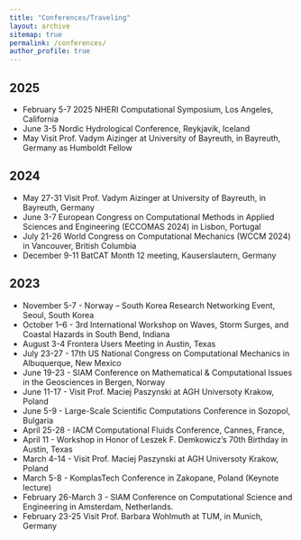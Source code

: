 ```yaml
---
title: "Conferences/Traveling"
layout: archive
sitemap: true
permalink: /conferences/
author_profile: true
---
```


## 2025
- February 5-7 2025 NHERI Computational Symposium, Los Angeles, California
- June 3-5 Nordic Hydrological Conference, Reykjavik, Iceland
- May Visit Prof. Vadym Aizinger at University of Bayreuth, in Bayreuth, Germany as Humboldt Fellow

## 2024
- May 27-31 Visit Prof. Vadym Aizinger at University of Bayreuth, in Bayreuth, Germany
- June 3-7 European Congress on Computational Methods in Applied Sciences and Engineering (ECCOMAS 2024) in Lisbon, Portugal
- July 21-26 World Congress on Computational Mechanics (WCCM 2024) in Vancouver, British Columbia
- December 9-11 BatCAT Month 12 meeting, Kauserslautern, Germany

## 2023

- November 5-7 - Norway – South Korea Research Networking Event, Seoul, South Korea
- October 1–6 - 3rd International Workshop on Waves, Storm Surges, and Coastal Hazards in South Bend, Indiana
- August 3-4 Frontera Users Meeting in Austin, Texas 
- July 23-27 - 17th US National Congress on Computational Mechanics in Albuquerque, New Mexico
- June 19-23 - SIAM Conference on Mathematical & Computational Issues in the Geosciences in Bergen, Norway
- June 11-17 - Visit Prof. Maciej Paszynski at AGH Universoty Krakow, Poland
- June 5-9 - Large-Scale Scientific Computations Conference in Sozopol, Bulgaria
- April 25-28 - IACM Computational Fluids Conference, Cannes, France,   
- April 11 - Workshop in Honor of Leszek F. Demkowicz’s 70th Birthday in Austin, Texas 
- March 4-14 - Visit Prof. Maciej Paszynski at AGH Universoty Krakow, Poland
- March 5-8 - KomplasTech Conference in Zakopane, Poland (Keynote lecture)
- February 26-March 3 - SIAM Conference on Computational Science and Engineering in Amsterdam, Netherlands.
- February 23-25 Visit Prof. Barbara Wohlmuth at TUM, in Munich, Germany



